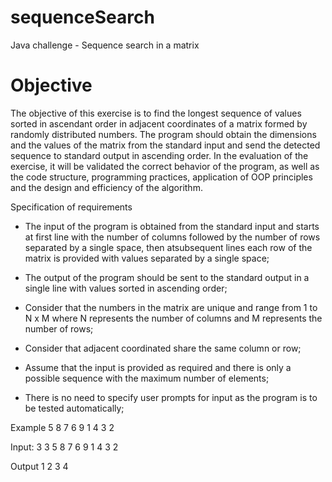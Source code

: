 # sequenceSearch
Java challenge - Sequence search in a matrix


# Objective
The objective of this exercise is to find the longest sequence of values sorted in ascendant order in 
adjacent coordinates of a matrix formed by randomly distributed numbers.
The program should obtain the dimensions and the values of the matrix from the standard input and 
send the detected sequence to standard output in ascending order.
In the evaluation of the exercise, it will be validated the correct behavior of the program, as well as the 
code structure, programming practices, application of OOP principles and the design and efficiency of 
the algorithm.

Specification of requirements 
- The input of the program is obtained from the standard input and starts at first line with the number of 
columns followed by the number of rows separated by a single space, then atsubsequent lines each row 
of the matrix is provided with values separated by a single space;

- The output of the program should be sent to the standard output in a single line with values sorted in 
ascending order;

- Consider that the numbers in the matrix are unique and range from 1 to N x M where N represents the 
number of columns and M represents the number of rows;

- Consider that adjacent coordinated share the same column or row;

- Assume that the input is provided as required and there is only a possible sequence with the maximum 
number of elements;

- There is no need to specify user prompts for input as the program is to be tested automatically;


Example
5 8 7
6 9 1
4 3 2


Input:
3 3
5 8 7
6 9 1
4 3 2

Output
1 2 3 4
